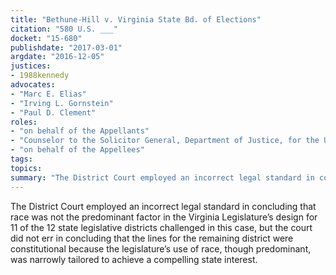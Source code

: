 ```yaml
---
title: "Bethune-Hill v. Virginia State Bd. of Elections"
citation: "580 U.S. ___"
docket: "15-680"
publishdate: "2017-03-01"
argdate: "2016-12-05"
justices:
- 1988kennedy
advocates:
- "Marc E. Elias"
- "Irving L. Gornstein"
- "Paul D. Clement"
roles:
- "on behalf of the Appellants"
- "Counselor to the Solicitor General, Department of Justice, for the United States, as amicus curiae, supporting vacatur in part and affirmance in part"
- "on behalf of the Appellees"
tags:
topics:
summary: "The District Court employed an incorrect legal standard in concluding that race was not the predominant factor in the Virginia Legislature’s design for 11 of the 12 state legislative districts challenged in this case, but the court did not err in concluding that the lines for the remaining district were constitutional because the legislature’s use of race, though predominant, was narrowly tailored to achieve a compelling state interest."
---
```

The District Court employed an incorrect legal standard in concluding that race was not the predominant factor in the Virginia Legislature’s design for 11 of the 12 state legislative districts challenged in this case, but the court did not err in concluding that the lines for the remaining district were constitutional because the legislature’s use of race, though predominant, was narrowly tailored to achieve a compelling state interest.

